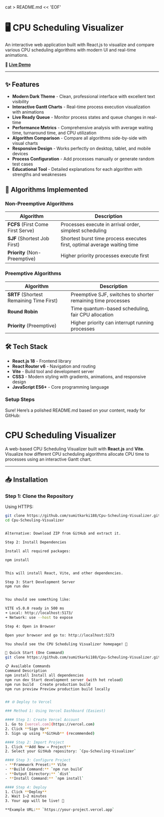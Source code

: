 cat > README.md << 'EOF'
# 🖥️ CPU Scheduling Visualizer

An interactive web application built with React.js to visualize and compare various CPU scheduling algorithms with modern UI and real-time animations.

**🚀 [Live Demo](https://cpu-scheuling-visualizer-sk.vercel.app/)**

---

## ✨ Features

- **Modern Dark Theme** - Clean, professional interface with excellent text visibility
- **Interactive Gantt Charts** - Real-time process execution visualization with animations
- **Live Ready Queue** - Monitor process states and queue changes in real-time
- **Performance Metrics** - Comprehensive analysis with average waiting time, turnaround time, and CPU utilization
- **Algorithm Comparison** - Compare all algorithms side-by-side with visual charts
- **Responsive Design** - Works perfectly on desktop, tablet, and mobile devices
- **Process Configuration** - Add processes manually or generate random test cases
- **Educational Tool** - Detailed explanations for each algorithm with strengths and weaknesses

## 🎯 Algorithms Implemented

### Non-Preemptive Algorithms
| Algorithm | Description |
|-----------|-------------|
| **FCFS** (First Come First Serve) | Processes execute in arrival order, simplest scheduling |
| **SJF** (Shortest Job First) | Shortest burst time process executes first, optimal average waiting time |
| **Priority** (Non-Preemptive) | Higher priority processes execute first |

### Preemptive Algorithms
| Algorithm | Description |
|-----------|-------------|
| **SRTF** (Shortest Remaining Time First) | Preemptive SJF, switches to shorter remaining time processes |
| **Round Robin** | Time quantum-based scheduling, fair CPU allocation |
| **Priority** (Preemptive) | Higher priority can interrupt running processes |

## 🛠️ Tech Stack

- **React.js 18** - Frontend library
- **React Router v6** - Navigation and routing
- **Vite** - Build tool and development server
- **CSS3** - Modern styling with gradients, animations, and responsive design
- **JavaScript ES6+** - Core programming language



### Setup Steps
Sure! Here’s a polished README.md based on your content, ready for GitHub:

# CPU Scheduling Visualizer

A web-based CPU Scheduling Visualizer built with **React.js** and **Vite**.  
Visualize how different CPU scheduling algorithms allocate CPU time to processes using an interactive Gantt chart.

---

## 📥 Installation

### Step 1: Clone the Repository

Using HTTPS:

```bash
git clone https://github.com/sumitkarki188/Cpu-Scheuling-Visualizer.git
cd Cpu-Scheuling-Visualizer


Alternative: Download ZIP from GitHub and extract it.

Step 2: Install Dependencies

Install all required packages:

npm install


This will install React, Vite, and other dependencies.

Step 3: Start Development Server
npm run dev


You should see something like:

VITE v5.0.0 ready in 500 ms
➜ Local: http://localhost:5173/
➜ Network: use --host to expose

Step 4: Open in Browser

Open your browser and go to: http://localhost:5173

You should see the CPU Scheduling Visualizer homepage! 🎉

🚀 Quick Start (One Command)
git clone https://github.com/sumitkarki188/Cpu-Scheuling-Visualizer.git && cd Cpu-Scheuling-Visualizer && npm install && npm run dev

📋 Available Commands
Command	Description
npm install	Install all dependencies
npm run dev	Start development server (with hot reload)
npm run build	Create production build
npm run preview	Preview production build locally


## 🌐 Deploy to Vercel

### Method 1: Using Vercel Dashboard (Easiest)

#### Step 1: Create Vercel Account
1. Go to [vercel.com](https://vercel.com)
2. Click **Sign Up**
3. Sign up using **GitHub** (recommended)

#### Step 2: Import Project
1. Click **Add New → Project**
2. Select your GitHub repository: `Cpu-Scheuling-Visualizer`

#### Step 3: Configure Project
- **Framework Preset:** Vite  
- **Build Command:** `npm run build`  
- **Output Directory:** `dist`  
- **Install Command:** `npm install`  

#### Step 4: Deploy
1. Click **Deploy**  
2. Wait 1–2 minutes  
3. Your app will be live! 🎉  

**Example URL:** `https://your-project.vercel.app`
